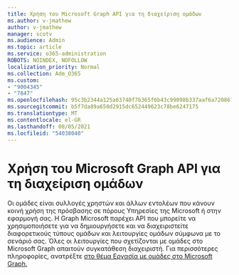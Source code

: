 ```yaml
---
title: Χρήση του Microsoft Graph API για τη διαχείριση ομάδων
ms.author: v-jmathew
author: v-jmathew
manager: scotv
ms.audience: Admin
ms.topic: article
ms.service: o365-administration
ROBOTS: NOINDEX, NOFOLLOW
localization_priority: Normal
ms.collection: Adm_O365
ms.custom:
- "9004345"
- "7847"
ms.openlocfilehash: 95c3b2344a125a63740f7b365f6b43c99098b337aaf6a72086786ce6a7cb505d
ms.sourcegitcommit: b5f7da89a650d2915dc652449623c78be6247175
ms.translationtype: MT
ms.contentlocale: el-GR
ms.lasthandoff: 08/05/2021
ms.locfileid: "54038040"
---
```

# <a name="use-microsoft-graph-api-to-manage-groups"></a>Χρήση του Microsoft Graph API για τη διαχείριση ομάδων

Οι ομάδες είναι συλλογές χρηστών και άλλων εντολέων που κάνουν κοινή χρήση της πρόσβασης σε πόρους Υπηρεσίες της Microsoft ή στην εφαρμογή σας. Η Graph Microsoft παρέχει API που μπορείτε να χρησιμοποιήσετε για να δημιουργήσετε και να διαχειριστείτε διαφορετικούς τύπους ομάδων και λειτουργίες ομάδων σύμφωνα με το σενάριό σας. Όλες οι λειτουργίες που σχετίζονται με ομάδες στο Microsoft Graph απαιτούν συγκατάθεση διαχειριστή. Για περισσότερες πληροφορίες, ανατρέξτε [στο θέμα Εργασία με ομάδες στο Microsoft Graph.](https://docs.microsoft.com/graph/api/resources/groups-overview)
